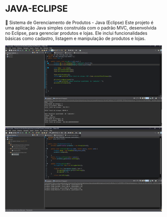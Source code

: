 # JAVA-ECLIPSE
🛒 Sistema de Gerenciamento de Produtos - Java (Eclipse) Este projeto é uma aplicação Java simples construída com o padrão MVC, desenvolvida no Eclipse, para gerenciar produtos e lojas. Ele inclui funcionalidades básicas como cadastro, listagem e manipulação de produtos e lojas.
<br>


<img src="Captura de tela 2025-06-07 043904.png">
<br>
<img src="Captura de tela 2025-06-07 043941.png">
